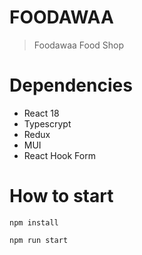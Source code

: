 # FOODAWAA

> Foodawaa Food Shop

# Dependencies

- React 18
- Typescrypt
- Redux
- MUI
- React Hook Form

# How to start

    npm install

    npm run start
